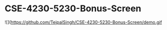 # CSE-4230-5230-Bonus-Screen
![](https://github.com/TejpalSingh/CSE-4230-5230-Bonus-Screen/demo.gif
